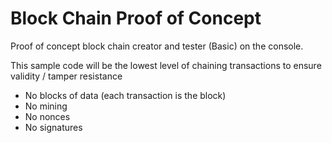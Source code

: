 # Block Chain Proof of Concept
Proof of concept block chain creator and tester (Basic) on the console.

This sample code will be the lowest level of chaining transactions to ensure validity / tamper resistance

- No blocks of data (each transaction is the block)
- No mining
- No nonces
- No signatures




